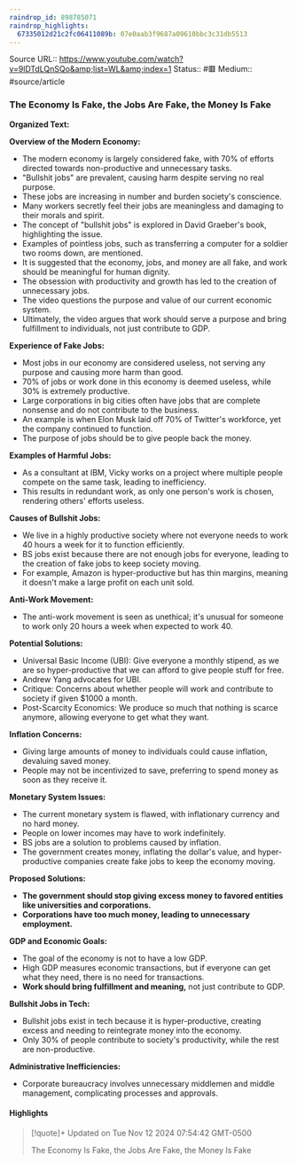 ```yaml
---
raindrop_id: 898785071
raindrop_highlights:
  67335012d21c2fc06411089b: 07e0aab3f9687a09610bbc3c31db5513
---
```


Source URL:: https://www.youtube.com/watch?v=9lDTdLQnSQo&amp;list=WL&amp;index=1
Status:: #🟥
Medium:: #source/article


### The Economy Is Fake, the Jobs Are Fake, the Money Is Fake


**Organized Text:**

**Overview of the Modern Economy:**
- The modern economy is largely considered fake, with 70% of efforts directed towards non-productive and unnecessary tasks.
- "Bullshit jobs" are prevalent, causing harm despite serving no real purpose.
- These jobs are increasing in number and burden society's conscience.
- Many workers secretly feel their jobs are meaningless and damaging to their morals and spirit.
- The concept of "bullshit jobs" is explored in David Graeber's book, highlighting the issue.
- Examples of pointless jobs, such as transferring a computer for a soldier two rooms down, are mentioned.
- It is suggested that the economy, jobs, and money are all fake, and work should be meaningful for human dignity.
- The obsession with productivity and growth has led to the creation of unnecessary jobs.
- The video questions the purpose and value of our current economic system.
- Ultimately, the video argues that work should serve a purpose and bring fulfillment to individuals, not just contribute to GDP.

**Experience of Fake Jobs:**
- Most jobs in our economy are considered useless, not serving any purpose and causing more harm than good.
- 70% of jobs or work done in this economy is deemed useless, while 30% is extremely productive.
- Large corporations in big cities often have jobs that are complete nonsense and do not contribute to the business.
- An example is when Elon Musk laid off 70% of Twitter's workforce, yet the company continued to function.
- The purpose of jobs should be to give people back the money.

**Examples of Harmful Jobs:**
- As a consultant at IBM, Vicky works on a project where multiple people compete on the same task, leading to inefficiency.
- This results in redundant work, as only one person's work is chosen, rendering others' efforts useless.

**Causes of Bullshit Jobs:**
- We live in a highly productive society where not everyone needs to work 40 hours a week for it to function efficiently.
- BS jobs exist because there are not enough jobs for everyone, leading to the creation of fake jobs to keep society moving.
- For example, Amazon is hyper-productive but has thin margins, meaning it doesn't make a large profit on each unit sold.

**Anti-Work Movement:**
- The anti-work movement is seen as unethical; it's unusual for someone to work only 20 hours a week when expected to work 40.

**Potential Solutions:**
- Universal Basic Income (UBI): Give everyone a monthly stipend, as we are so hyper-productive that we can afford to give people stuff for free.
- Andrew Yang advocates for UBI.
- Critique: Concerns about whether people will work and contribute to society if given $1000 a month.
- Post-Scarcity Economics: We produce so much that nothing is scarce anymore, allowing everyone to get what they want.

**Inflation Concerns:**
- Giving large amounts of money to individuals could cause inflation, devaluing saved money.
- People may not be incentivized to save, preferring to spend money as soon as they receive it.

**Monetary System Issues:**
- The current monetary system is flawed, with inflationary currency and no hard money.
- People on lower incomes may have to work indefinitely.
- BS jobs are a solution to problems caused by inflation.
- The government creates money, inflating the dollar's value, and hyper-productive companies create fake jobs to keep the economy moving.

**Proposed Solutions:**
- **The government should stop giving excess money to favored entities like universities and corporations.**
- **Corporations have too much money, leading to unnecessary employment.**

**GDP and Economic Goals:**
- The goal of the economy is not to have a low GDP.
- High GDP measures economic transactions, but if everyone can get what they need, there is no need for transactions.
- **Work should bring fulfillment and meaning,** not just contribute to GDP.

**Bullshit Jobs in Tech:**
- Bullshit jobs exist in tech because it is hyper-productive, creating excess and needing to reintegrate money into the economy.
- Only 30% of people contribute to society's productivity, while the rest are non-productive.

**Administrative Inefficiencies:**
- Corporate bureaucracy involves unnecessary middlemen and middle management, complicating processes and approvals.

#### Highlights

> [!quote]+ Updated on Tue Nov 12 2024 07:54:42 GMT-0500
>
> The Economy Is Fake, the Jobs Are Fake, the Money Is Fake
